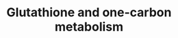 ---
annotations:
- id: PW:0000002
  parent: classic metabolic pathway
  type: Pathway Ontology
  value: classic metabolic pathway
- id: PW:0000057
  parent: classic metabolic pathway
  type: Pathway Ontology
  value: carbon fixation pathway
- id: PW:0000134
  parent: classic metabolic pathway
  type: Pathway Ontology
  value: glutathione metabolic pathway
authors:
- Thomas
- Lbrenn
- MaintBot
- Mkutmon
- Egonw
- AlexanderPico
- L Dupuis
- NhungP
- Eweitz
description: 'This pathway provides a combined view on the one-carbon and glutathione
  metabolism pathways.  Based on existing pathways: * [[Pathway:WP435|WP435]] * [[Pathway:WP164|WP164]]'
last-edited: 2021-05-08
organisms:
- Mus musculus
redirect_from:
- /index.php/Pathway:WP730
- /instance/WP730
revision: null
schema-jsonld:
- '@context': https://schema.org/
  '@id': https://wikipathways.github.io/pathways/WP730.html
  '@type': Dataset
  creator:
    '@type': Organization
    name: WikiPathways
  description: 'This pathway provides a combined view on the one-carbon and glutathione
    metabolism pathways.  Based on existing pathways: * [[Pathway:WP435|WP435]] *
    [[Pathway:WP164|WP164]]'
  keywords:
  - (5-L-Glutamyl)-L-amino acid
  - 1.1.1.43
  - 1.11.1.12
  - 1.5.4.1
  - 1.8.3.3
  - 1.8.4.1
  - 1.8.4.2
  - 1.8.4.3
  - 1.8.4.4
  - 1.8.4.7
  - 1.8.5.1
  - 2.3.2.4
  - 2.8.1.3
  - 3.4.11.4
  - 5,10-Methylene Tetrahydrofolate
  - 5-Methyl Tetrahydrofolate
  - 5-Oxoproline
  - AHCY
  - AMT
  - ANPEP
  - BHMT
  - Betaine
  - CBS
  - CTH
  - Chdh
  - Choline
  - Cysteinyl-glycine
  - DMG
  - DNMT1
  - DNMT3a
  - DNMT3b
  - G6PD
  - GCLC
  - GCLM
  - GGT1
  - GGTLA1
  - GPX1
  - GPX2
  - GPX3
  - GPX4
  - GSR
  - GSS
  - Glutathione (reduced)
  - Glycine
  - Homocysteine
  - IDH1
  - KIAA0828
  - L-Amino acid
  - L-Cysteine
  - L-Glutamate
  - MAT1A
  - MAT2B
  - MTHFR
  - MTR
  - MTRR
  - Methionine
  - NADP+
  - NADPH
  - Oplah
  - Oxidized glutathione
  - S-Adenosylmethionine
  - S-adenosylhomocysteine
  - SHMT1
  - SHMT2
  - Tetrahydrofolate
  - betaine aldehyde
  - cystathionine
  - g-L-Glutamyl-L-cysteine
  license: CC0
  name: Glutathione and one-carbon metabolism
seo: CreativeWork
title: Glutathione and one-carbon metabolism
wpid: WP730
---